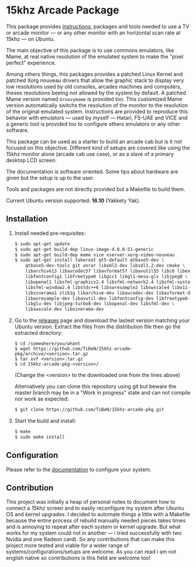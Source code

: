 15khz Arcade Package
====================

This package provides [instructions](doc/15khz-package-documentation.md),
packages and tools needed to use a TV or arcade monitor — or any other
monitor with an horizontal scan rate at 15khz — on Ubuntu.

The main objective of this package is to use commons emulators, like Mame,
at real native resolution of the emulated system to make the "pixel
perfect" experience. 

Among others things, this packages provides a patched Linux Kernel and
patched Xorg nouveau drivers that allow the graphic stack to display very
low resolutions used by old consoles, arcades machines and computers,
theses resolutions beeing not allowed by the system by default. A patched Mame
version named `Groovymame` is provided too. This customized Mame version
automatically switchs the resolution of the monitor to the resolution of the
original emulated system. Instructions are provided to reproduce this
behavior with emulators — used by myself — Hatari, FS-UAE and VICE and a
generic tool is provided too to configure others emulators or any other 
software.

This package can be used as a starter to build an arcade cab but is it not
focused on this objective. Different kind of setups are covered like using
the 15khz monitor alone (arcade cab use case), or as a slave of a primary
desktop LCD screen.

The documentation is software oriented. Some tips about hardware are given but 
the setup is up to the user. 

Tools and packages are not directly provided but a Makefile to build them.

Current Ubuntu version supported: **16.10** (Yakkety Yak).

Installation
------------

1.  Install needed pre-requisites:

    ```bash
    $ sudo apt-get update
    $ sudo apt-get build-dep linux-image-4.8.0-51-generic
    $ sudo apt-get build-dep mame vice xserver-xorg-video-nouveau
    $ sudo apt-get install fakeroot qt5-default qtbase5-dev \
        qtbase5-dev-tools git unrar libxml2-dev libsdl1.2-dev cmake \
        libarchive13 libavcodec57 libavformat57 libavutil55 libc6 libexpat1 \
        libfontconfig1 libfreetype6 libgcc1 libgl1-mesa-glx libjpeg8 \
        libopenal1 libsfml-graphics2.4 libsfml-network2.4 libsfml-system2.4 \
        libsfml-window2.4 libstdc++6 libswresample2 libswscale4 libx11-6 \
        libxinerama1 zlib1g libarchive-dev libavcodec-dev libavformat-dev \
        libavresample-dev libavutil-dev libfontconfig-dev libfreetype6-dev \
        libglu-dev libjpeg-turbo8-dev libopenal-dev libsfml-dev \
        libswscale-dev libxinerama-dev
    ```

2.  Go to the
    [releases](https://github.com/TiBeN/15khz-arcade-pkg/releases)
    page and download the lastest version matching your Ubuntu version.
    Extract the files from the distribution file then go the extracted
    directory: 

    ```
    $ cd /somewhere/you/whant
    $ wget https://github.com/TiBeN/15khz-arcade-pkg/archive/<version>.tar.gz
    $ tar xvf <version>.tar.gz
    $ cd 15khz-arcade-pkg-<version>/
    ``` 
    (Change the \<version\> to the downloaded one from the lines above)

    Alternatively you can clone this repository using git but beware
    the master branch may be in a "Work in progress" state and can
    not compile nor work as expected:

    ```bash
    $ git clone https://github.com/TiBeN/15khz-arcade-pkg.git
    ```

3.  Start the build and install:

    ```bash
    $ make
    $ sudo make install
    ```

Configuration
-------------

Please refer to the [documentation](doc/15khz-package-documentation.md) to
configure your system.

Contribution
------------

This project was initially a heap of personal notes to document how to
connect a 15khz screen and to easily reconfigure my system after Ubuntu OS
and kernel upgrades. I decided to automate things a little with a Makefile
because the entire process of rebuild manually needed pieces takes times
and is annoying to repeat after each system or kernel upgrade. But what
works for my system could not in another — i tried successfully with two
Nvidia and one Radeon card). So any contributions that can make this
project more tested and viable for a wider range of
systems/configurations/setups are welcome. As you can read i am not english
native so contributions is this field are welcome too!
